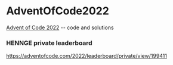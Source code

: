 # AdventOfCode2022
[Advent of Code 2022](https://adventofcode.com/2022) -- code and solutions

### HENNGE private leaderboard
https://adventofcode.com/2022/leaderboard/private/view/199411
